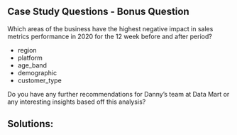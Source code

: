 ## Case Study Questions - Bonus Question
Which areas of the business have the highest negative impact in sales metrics performance in 2020 for the 12 week before and after period?
- region
- platform
- age_band
- demographic
- customer_type

Do you have any further recommendations for Danny’s team at Data Mart or any interesting insights based off this analysis?

## Solutions:
